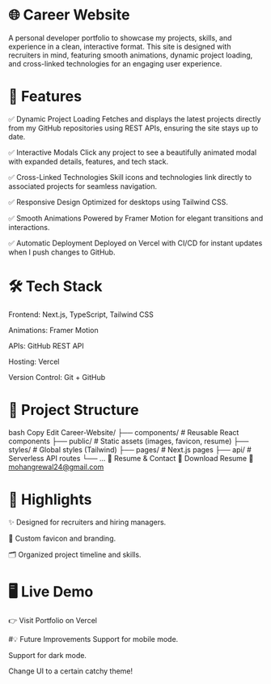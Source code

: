 # 🌐 Career Website
A personal developer portfolio to showcase my projects, skills, and experience in a clean, interactive format. This site is designed with recruiters in mind, featuring smooth animations, dynamic project loading, and cross-linked technologies for an engaging user experience.


# 🚀 Features
✅ Dynamic Project Loading
Fetches and displays the latest projects directly from my GitHub repositories using REST APIs, ensuring the site stays up to date.

✅ Interactive Modals
Click any project to see a beautifully animated modal with expanded details, features, and tech stack.

✅ Cross-Linked Technologies
Skill icons and technologies link directly to associated projects for seamless navigation.

✅ Responsive Design
Optimized for desktops using Tailwind CSS.

✅ Smooth Animations
Powered by Framer Motion for elegant transitions and interactions.

✅ Automatic Deployment
Deployed on Vercel with CI/CD for instant updates when I push changes to GitHub.

# 🛠️ Tech Stack
Frontend: Next.js, TypeScript, Tailwind CSS

Animations: Framer Motion

APIs: GitHub REST API

Hosting: Vercel

Version Control: Git + GitHub

# 📂 Project Structure
bash
Copy
Edit
Career-Website/
├── components/        # Reusable React components
├── public/            # Static assets (images, favicon, resume)
├── styles/            # Global styles (Tailwind)
├── pages/             # Next.js pages
├── api/               # Serverless API routes
└── ...
📄 Resume & Contact
📄 Download Resume
📧 mohangrewal24@gmail.com

# 🌟 Highlights
✨ Designed for recruiters and hiring managers.

🖤 Custom favicon and branding.

🗂 Organized project timeline and skills.

# 🖥 Live Demo
👉 Visit Portfolio on Vercel


#💡 Future Improvements
Support for mobile mode.

Support for dark mode.

Change UI to a certain catchy theme!
